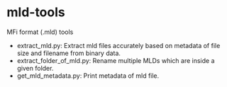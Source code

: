 # mld-tools
MFi format (.mld) tools
- extract_mld.py: Extract mld files accurately based on metadata of file size and filename from binary data.
- extract_folder_of_mld.py: Rename multiple MLDs which are inside a given folder.
- get_mld_metadata.py: Print metadata of mld file.
